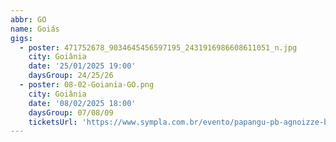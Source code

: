 ```yaml
---
abbr: GO
name: Goiás
gigs:
  - poster: 471752678_9034645456597195_2431916986608611051_n.jpg
    city: Goiânia
    date: '25/01/2025 19:00'
    daysGroup: 24/25/26
  - poster: 08-02-Goiania-GO.png
    city: Goiânia
    date: '08/02/2025 18:00'
    daysGroup: 07/08/09
    ticketsUrl: 'https://www.sympla.com.br/evento/papangu-pb-agnoizze-banana-bipolar/2788051'
---
```


